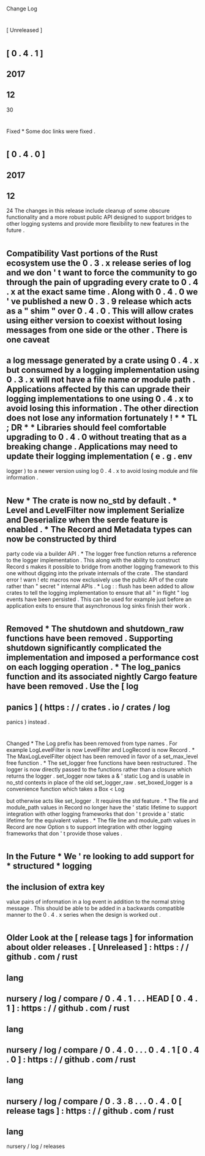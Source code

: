 #
Change
Log
#
#
[
Unreleased
]
#
#
[
0
.
4
.
1
]
-
2017
-
12
-
30
#
#
#
Fixed
*
Some
doc
links
were
fixed
.
#
#
[
0
.
4
.
0
]
-
2017
-
12
-
24
The
changes
in
this
release
include
cleanup
of
some
obscure
functionality
and
a
more
robust
public
API
designed
to
support
bridges
to
other
logging
systems
and
provide
more
flexibility
to
new
features
in
the
future
.
#
#
#
Compatibility
Vast
portions
of
the
Rust
ecosystem
use
the
0
.
3
.
x
release
series
of
log
and
we
don
'
t
want
to
force
the
community
to
go
through
the
pain
of
upgrading
every
crate
to
0
.
4
.
x
at
the
exact
same
time
.
Along
with
0
.
4
.
0
we
'
ve
published
a
new
0
.
3
.
9
release
which
acts
as
a
"
shim
"
over
0
.
4
.
0
.
This
will
allow
crates
using
either
version
to
coexist
without
losing
messages
from
one
side
or
the
other
.
There
is
one
caveat
-
a
log
message
generated
by
a
crate
using
0
.
4
.
x
but
consumed
by
a
logging
implementation
using
0
.
3
.
x
will
not
have
a
file
name
or
module
path
.
Applications
affected
by
this
can
upgrade
their
logging
implementations
to
one
using
0
.
4
.
x
to
avoid
losing
this
information
.
The
other
direction
does
not
lose
any
information
fortunately
!
*
*
TL
;
DR
*
*
Libraries
should
feel
comfortable
upgrading
to
0
.
4
.
0
without
treating
that
as
a
breaking
change
.
Applications
may
need
to
update
their
logging
implementation
(
e
.
g
.
env
-
logger
)
to
a
newer
version
using
log
0
.
4
.
x
to
avoid
losing
module
and
file
information
.
#
#
#
New
*
The
crate
is
now
no_std
by
default
.
*
Level
and
LevelFilter
now
implement
Serialize
and
Deserialize
when
the
serde
feature
is
enabled
.
*
The
Record
and
Metadata
types
can
now
be
constructed
by
third
-
party
code
via
a
builder
API
.
*
The
logger
free
function
returns
a
reference
to
the
logger
implementation
.
This
along
with
the
ability
to
construct
Record
s
makes
it
possible
to
bridge
from
another
logging
framework
to
this
one
without
digging
into
the
private
internals
of
the
crate
.
The
standard
error
!
warn
!
etc
macros
now
exclusively
use
the
public
API
of
the
crate
rather
than
"
secret
"
internal
APIs
.
*
Log
:
:
flush
has
been
added
to
allow
crates
to
tell
the
logging
implementation
to
ensure
that
all
"
in
flight
"
log
events
have
been
persisted
.
This
can
be
used
for
example
just
before
an
application
exits
to
ensure
that
asynchronous
log
sinks
finish
their
work
.
#
#
#
Removed
*
The
shutdown
and
shutdown_raw
functions
have
been
removed
.
Supporting
shutdown
significantly
complicated
the
implementation
and
imposed
a
performance
cost
on
each
logging
operation
.
*
The
log_panics
function
and
its
associated
nightly
Cargo
feature
have
been
removed
.
Use
the
[
log
-
panics
]
(
https
:
/
/
crates
.
io
/
crates
/
log
-
panics
)
instead
.
#
#
#
Changed
*
The
Log
prefix
has
been
removed
from
type
names
.
For
example
LogLevelFilter
is
now
LevelFilter
and
LogRecord
is
now
Record
.
*
The
MaxLogLevelFilter
object
has
been
removed
in
favor
of
a
set_max_level
free
function
.
*
The
set_logger
free
functions
have
been
restructured
.
The
logger
is
now
directly
passed
to
the
functions
rather
than
a
closure
which
returns
the
logger
.
set_logger
now
takes
a
&
'
static
Log
and
is
usable
in
no_std
contexts
in
place
of
the
old
set_logger_raw
.
set_boxed_logger
is
a
convenience
function
which
takes
a
Box
<
Log
>
but
otherwise
acts
like
set_logger
.
It
requires
the
std
feature
.
*
The
file
and
module_path
values
in
Record
no
longer
have
the
'
static
lifetime
to
support
integration
with
other
logging
frameworks
that
don
'
t
provide
a
'
static
lifetime
for
the
equivalent
values
.
*
The
file
line
and
module_path
values
in
Record
are
now
Option
s
to
support
integration
with
other
logging
frameworks
that
don
'
t
provide
those
values
.
#
#
#
In
the
Future
*
We
'
re
looking
to
add
support
for
*
structured
*
logging
-
the
inclusion
of
extra
key
-
value
pairs
of
information
in
a
log
event
in
addition
to
the
normal
string
message
.
This
should
be
able
to
be
added
in
a
backwards
compatible
manner
to
the
0
.
4
.
x
series
when
the
design
is
worked
out
.
#
#
Older
Look
at
the
[
release
tags
]
for
information
about
older
releases
.
[
Unreleased
]
:
https
:
/
/
github
.
com
/
rust
-
lang
-
nursery
/
log
/
compare
/
0
.
4
.
1
.
.
.
HEAD
[
0
.
4
.
1
]
:
https
:
/
/
github
.
com
/
rust
-
lang
-
nursery
/
log
/
compare
/
0
.
4
.
0
.
.
.
0
.
4
.
1
[
0
.
4
.
0
]
:
https
:
/
/
github
.
com
/
rust
-
lang
-
nursery
/
log
/
compare
/
0
.
3
.
8
.
.
.
0
.
4
.
0
[
release
tags
]
:
https
:
/
/
github
.
com
/
rust
-
lang
-
nursery
/
log
/
releases
